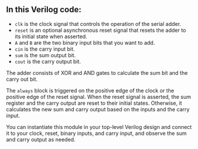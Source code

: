 ## In this Verilog code:

- `clk` is the clock signal that controls the operation of the serial adder.
- `reset` is an optional asynchronous reset signal that resets the adder to its initial state when asserted.
- `A` and `B` are the two binary input bits that you want to add.
- `cin` is the carry input bit.
- `sum` is the sum output bit.
- `cout` is the carry output bit.

The adder consists of XOR and AND gates to calculate the sum bit and the carry out bit.

The `always` block is triggered on the positive edge of the clock or the positive edge of the reset signal. When the reset signal is asserted, the sum register and the carry output are reset to their initial states. Otherwise, it calculates the new sum and carry output based on the inputs and the carry input.

You can instantiate this module in your top-level Verilog design and connect it to your clock, reset, binary inputs, and carry input, and observe the sum and carry output as needed.
